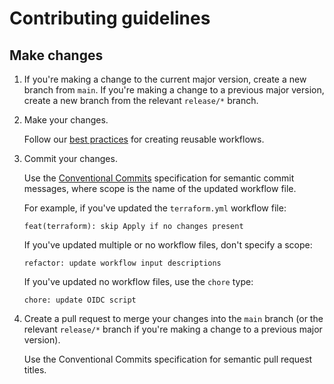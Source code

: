 # Contributing guidelines

## Make changes

1. If you're making a change to the current major version, create a new branch from `main`. If you're making a change to a previous major version, create a new branch from the relevant `release/*` branch.

1. Make your changes.

   Follow our [best practices](./docs/best-practices.md) for creating reusable workflows.

1. Commit your changes.

    Use the [Conventional Commits](https://www.conventionalcommits.org/en/v1.0.0/) specification for semantic commit messages, where scope is the name of the updated workflow file.

    For example, if you've updated the `terraform.yml` workflow file:

    ```plaintext
    feat(terraform): skip Apply if no changes present
    ```

    If you've updated multiple or no workflow files, don't specify a scope:

    ```plaintext
    refactor: update workflow input descriptions
    ```

    If you've updated no workflow files, use the `chore` type:

    ```plaintext
    chore: update OIDC script
    ```

1. Create a pull request to merge your changes into the `main` branch (or the relevant `release/*` branch if you're making a change to a previous major version).

    Use the Conventional Commits specification for semantic pull request titles.
